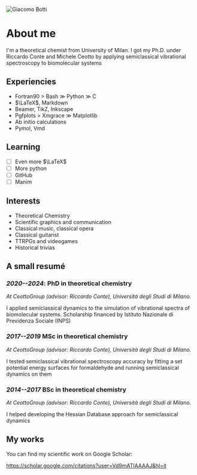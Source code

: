 ![Giacomo Botti](https://github.com/user-attachments/assets/2aa3b1cf-6e40-47eb-9a73-1cce51f4ac54)

# About me

I'm a theoretical chemist from University of Milan. I got my Ph.D. under Riccardo Conte and Michele Ceotto by applying semiclassical vibrational spectroscopy to biomolecular systems

## Experiencies
- Fortran90 $>$ Bash $\gg$ Python $\gg$ C
- $\LaTeX$, Markdown
- Beamer, TikZ, Inkscape
- Pgfplots $>$ Xmgrace $\gg$ Matplotlib 
- Ab initio calculations
- Pymol, Vmd

## Learning
- [ ] Even more $\LaTeX$
- [ ] More python
- [ ] GitHub
- [ ] Manim

## Interests
- Theoretical Chemistry
- Scientific graphics and communication
- Classical music, classical opera
- Classical guitarist
- TTRPGs and videogames
- Historical trivias

## A small resumé

### *2020--2024*: PhD in theoretical chemistry 
*At CeottoGroup (advisor: Riccardo Conte), Università degli Studi di Milano.*

I applied semiclassical dynamics to the simulation of vibrational spectra of biomolecular systems. Scholarship financed by Istituto Nazionale di Previdenza Sociale (INPS)

### *2017--2019* MSc in theoretical chemistry 
*At CeottoGroup (advisor: Riccardo Conte), Università degli Studi di Milano.* 

I tested semiclassical vibrational spectroscopy accuracy by fitting a set potential energy surfaces for formaldehyde and running semiclassical dynamics on them

### *2014--2017* BSc in theoretical chemistry 
*At CeottoGroup (advisor: Riccardo Conte), Università degli Studi di Milano.* 

I helped developing the Hessian Database approach for semiclassical dynamics

## My works
You can find my scientific work on Google Scholar:

https://scholar.google.com/citations?user=Vd9mATIAAAAJ&hl=it
  
